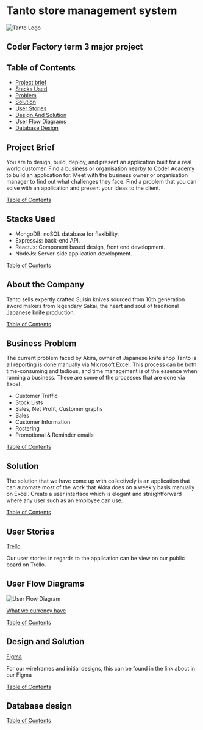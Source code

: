 # Tanto store management system

![Tanto Logo](https://image.ibb.co/gHzsDb/logo.png "Logo Title Text")

## Coder Factory term 3 major project

## Table of Contents

* [Project brief](#project-brief)
* [Stacks Used](#stacks-used)
* [Problem](#business-problem)
* [Solution](#solution)
* [User Stories](#user-stories)
* [Design And Solution](#chosen-designs-and-solution)
* [User Flow Diagrams](#user-flow-diagram)
* [Database Design](#database-design)

## Project Brief

You are to design, build, deploy, and present an application built for a real world customer.
Find a business or organisation nearby to Coder Academy to build an application for.
Meet with the business owner or organisation manager to find out what challenges they face. Find a problem that you can solve with an application and present your ideas to the client.

[Table of Contents](#table-of-contents)

## Stacks Used

* MongoDB: noSQL database for flexibility.
* ExpressJs: back-end API.
* ReactJs: Component based design, front end development.
* NodeJs: Server-side application development.

[Table of Contents](#table-of-contents)

## About the Company

Tanto sells expertly crafted Suisin knives sourced from 10th generation sword makers from legendary Sakai, the heart and soul of traditional Japanese knife production.

[Table of Contents](#table-of-contents)

## Business Problem

The current problem faced by Akira, owner of Japanese knife shop Tanto is all reporting is done manually via Microsoft Excel. This process can be both time-consuming and tedious, and time management is of the essence when running a business. These are some of the processes that are done via Excel

* Customer Traffic
* Stock Lists
* Sales, Net Profit, Customer graphs
* Sales
* Customer Information
* Rostering
* Promotional & Reminder emails

[Table of Contents](#table-of-contents)

## Solution

The solution that we have come up with collectively is an application that can automate most of the work that Akira does on a weekly basis manually on Excel. Create a user interface which is elegant and straightforward where any user such as an employee can use.

[Table of Contents](#table-of-contents)

## User Stories

[Trello](https://trello.com/b/uPW701tC/term-3-major-project-tanto-knife-store)

Our user stories in regards to the application can be view on our public board on Trello.

## User Flow Diagrams

![User Flow Diagram](https://image.ibb.co/ghtNeG/Tanto_workflow_diagram.png "User Flow Diagram")

[What we currency have](https://www.draw.io/?state=%7B%22ids%22:%5B%221UZkemIKUpsX8fjQ_omSHRfdIjl-uCjzu%22%5D,%22action%22:%22open%22,%22userId%22:%22105729896884967972758%22%7D#G1UZkemIKUpsX8fjQ_omSHRfdIjl-uCjzu)

[Table of Contents](#table-of-contents)

## Design and Solution

[Figma](https://www.figma.com/file/dtRqWfQ8bnwpx6a8yMAm6z5V/Term-3-major-project)

For our wireframes and initial designs, this can be found in the link about in our Figma

[Table of Contents](#table-of-contents)

## Database design

[Table of Contents](#table-of-contents)

